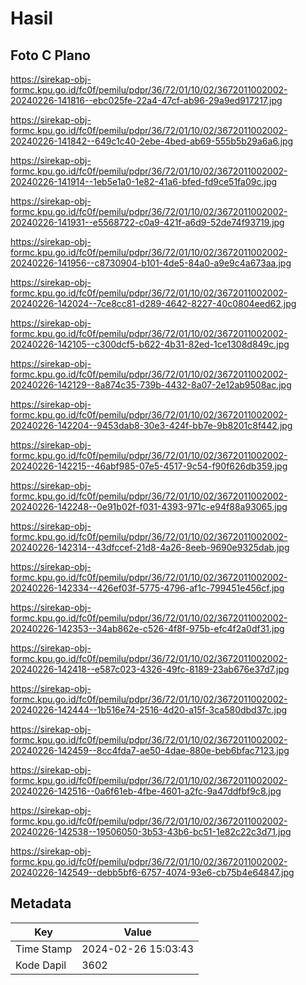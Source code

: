 # Hasil

## Foto C Plano

https://sirekap-obj-formc.kpu.go.id/fc0f/pemilu/pdpr/36/72/01/10/02/3672011002002-20240226-141816--ebc025fe-22a4-47cf-ab96-29a9ed917217.jpg

https://sirekap-obj-formc.kpu.go.id/fc0f/pemilu/pdpr/36/72/01/10/02/3672011002002-20240226-141842--649c1c40-2ebe-4bed-ab69-555b5b29a6a6.jpg

https://sirekap-obj-formc.kpu.go.id/fc0f/pemilu/pdpr/36/72/01/10/02/3672011002002-20240226-141914--1eb5e1a0-1e82-41a6-bfed-fd9ce51fa09c.jpg

https://sirekap-obj-formc.kpu.go.id/fc0f/pemilu/pdpr/36/72/01/10/02/3672011002002-20240226-141931--e5568722-c0a9-421f-a6d9-52de74f93719.jpg

https://sirekap-obj-formc.kpu.go.id/fc0f/pemilu/pdpr/36/72/01/10/02/3672011002002-20240226-141956--c8730904-b101-4de5-84a0-a9e9c4a673aa.jpg

https://sirekap-obj-formc.kpu.go.id/fc0f/pemilu/pdpr/36/72/01/10/02/3672011002002-20240226-142024--7ce8cc81-d289-4642-8227-40c0804eed62.jpg

https://sirekap-obj-formc.kpu.go.id/fc0f/pemilu/pdpr/36/72/01/10/02/3672011002002-20240226-142105--c300dcf5-b622-4b31-82ed-1ce1308d849c.jpg

https://sirekap-obj-formc.kpu.go.id/fc0f/pemilu/pdpr/36/72/01/10/02/3672011002002-20240226-142129--8a874c35-739b-4432-8a07-2e12ab9508ac.jpg

https://sirekap-obj-formc.kpu.go.id/fc0f/pemilu/pdpr/36/72/01/10/02/3672011002002-20240226-142204--9453dab8-30e3-424f-bb7e-9b8201c8f442.jpg

https://sirekap-obj-formc.kpu.go.id/fc0f/pemilu/pdpr/36/72/01/10/02/3672011002002-20240226-142215--46abf985-07e5-4517-9c54-f90f626db359.jpg

https://sirekap-obj-formc.kpu.go.id/fc0f/pemilu/pdpr/36/72/01/10/02/3672011002002-20240226-142248--0e91b02f-f031-4393-971c-e94f88a93065.jpg

https://sirekap-obj-formc.kpu.go.id/fc0f/pemilu/pdpr/36/72/01/10/02/3672011002002-20240226-142314--43dfccef-21d8-4a26-8eeb-9690e9325dab.jpg

https://sirekap-obj-formc.kpu.go.id/fc0f/pemilu/pdpr/36/72/01/10/02/3672011002002-20240226-142334--426ef03f-5775-4796-af1c-799451e456cf.jpg

https://sirekap-obj-formc.kpu.go.id/fc0f/pemilu/pdpr/36/72/01/10/02/3672011002002-20240226-142353--34ab862e-c526-4f8f-975b-efc4f2a0df31.jpg

https://sirekap-obj-formc.kpu.go.id/fc0f/pemilu/pdpr/36/72/01/10/02/3672011002002-20240226-142418--e587c023-4326-49fc-8189-23ab676e37d7.jpg

https://sirekap-obj-formc.kpu.go.id/fc0f/pemilu/pdpr/36/72/01/10/02/3672011002002-20240226-142444--1b516e74-2516-4d20-a15f-3ca580dbd37c.jpg

https://sirekap-obj-formc.kpu.go.id/fc0f/pemilu/pdpr/36/72/01/10/02/3672011002002-20240226-142459--8cc4fda7-ae50-4dae-880e-beb6bfac7123.jpg

https://sirekap-obj-formc.kpu.go.id/fc0f/pemilu/pdpr/36/72/01/10/02/3672011002002-20240226-142516--0a6f61eb-4fbe-4601-a2fc-9a47ddfbf9c8.jpg

https://sirekap-obj-formc.kpu.go.id/fc0f/pemilu/pdpr/36/72/01/10/02/3672011002002-20240226-142538--19506050-3b53-43b6-bc51-1e82c22c3d71.jpg

https://sirekap-obj-formc.kpu.go.id/fc0f/pemilu/pdpr/36/72/01/10/02/3672011002002-20240226-142549--debb5bf6-6757-4074-93e6-cb75b4e64847.jpg


## Metadata

| Key        | Value               |
| ---------- | ------------------- |
| Time Stamp | 2024-02-26 15:03:43 |
| Kode Dapil | 3602                |




